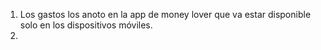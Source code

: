 1. Los gastos los anoto en la app de money lover que va estar disponible solo en los dispositivos móviles.
2. 
